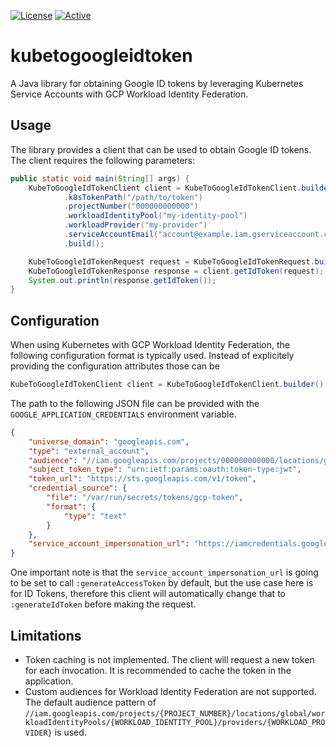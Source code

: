 [![License](https://img.shields.io/badge/License-Apache%202.0-blue.svg)](https://opensource.org/licenses/Apache-2.0) [![Active](https://img.shields.io/badge/Status-Active-green)](https://guide.unitvectorylabs.com/bestpractices/status/#active)

# kubetogoogleidtoken

A Java library for obtaining Google ID tokens by leveraging Kubernetes Service Accounts with GCP Workload Identity Federation.

## Usage

The library provides a client that can be used to obtain Google ID tokens. The client requires the following parameters:

```java
public static void main(String[] args) {
    KubeToGoogleIdTokenClient client = KubeToGoogleIdTokenClient.builder()
            .k8sTokenPath("/path/to/token")
            .projectNumber("000000000000")
            .workloadIdentityPool("my-identity-pool")
            .workloadProvider("my-provider")
            .serviceAccountEmail("account@example.iam.gserviceaccount.com")
            .build();

    KubeToGoogleIdTokenRequest request = KubeToGoogleIdTokenRequest.builder().audience("https://example.com").build();
    KubeToGoogleIdTokenResponse response = client.getIdToken(request);
    System.out.println(response.getIdToken());
}
```

## Configuration

When using Kubernetes with GCP Workload Identity Federation, the following configuration format is typically used. Instead of explicitely providing the configuration attributes those can be 

```java
KubeToGoogleIdTokenClient client = KubeToGoogleIdTokenClient.builder().build();
```

The path to the following JSON file can be provided with the `GOOGLE_APPLICATION_CREDENTIALS` environment variable.

```json
{
    "universe_domain": "googleapis.com",
    "type": "external_account",
    "audience": "//iam.googleapis.com/projects/000000000000/locations/global/workloadIdentityPools/my-identity-pool/providers/my-provider",
    "subject_token_type": "urn:ietf:params:oauth:token-type:jwt",
    "token_url": "https://sts.googleapis.com/v1/token",
    "credential_source": {
        "file": "/var/run/secrets/tokens/gcp-token",
        "format": {
            "type": "text"
        }
    },
    "service_account_impersonation_url": "https://iamcredentials.googleapis.com/v1/projects/-/serviceAccounts/account@example.iam.gserviceaccount.com:generateAccessToken"
}
```

One important note is that the `service_account_impersonation_url` is going to be set to call `:generateAccessToken` by default, but the use case here is for ID Tokens, therefore this client will automatically change that to `:generateIdToken` before making the request.

## Limitations

- Token caching is not implemented. The client will request a new token for each invocation. It is recommended to cache the token in the application.
- Custom audiences for Workload Identity Federation are not supported. The default audience pattern of `//iam.googleapis.com/projects/{PROJECT_NUMBER}/locations/global/workloadIdentityPools/{WORKLOAD_IDENTITY_POOL}/providers/{WORKLOAD_PROVIDER}` is used.
